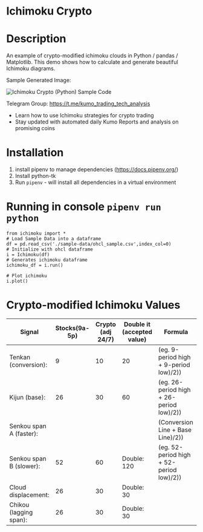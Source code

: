 # Ichimoku Crypto 

# Description
An example of crypto-modified ichimoku clouds in Python / pandas / Matplotlib.
This demo shows how to calculate and generate beautiful Ichimoku diagrams.

Sample Generated Image:

![Ichimoku Crypto (Python) Sample Code](https://github.com/kumotrader/ichimoku-crypto/blob/master/sample-data/sample.png "Ichimoku Crypto Python/Matplotlib")


Telegram Group: https://t.me/kumo_trading_tech_analysis
- Learn how to use Ichimoku strategies for crypto trading
- Stay updated with automated daily Kumo Reports and analysis on promising coins


# Installation
1. install pipenv to manage dependencies (https://docs.pipenv.org/)
2. Install python-tk
3. Run `pipenv` - will install all dependencies in a virtual environment


# Running in console `pipenv run python`
```
from ichimoku import *
# Load Sample Data into a dataframe
df = pd.read_csv('./sample-data/ohcl_sample.csv',index_col=0)
# Initialize with ohcl dataframe
i = Ichimoku(df)
# Generates ichimoku dataframe
ichimoku_df = i.run()

# Plot ichimoku
i.plot()
```



# Crypto-modified Ichimoku Values
| Signal                 |  Stocks(9a-5p) | Crypto (adj 24/7) | Double it (accepted value)  | Formula                                 |
|------------------------|----------------|-------------------|-----------------------------|-----------------------------------------|
| Tenkan (conversion):   |   9            | 10                |  20                         | (eg. 9-period high + 9-period low)/2))  |
| Kijun (base):          |  26            | 30                |  60                         | (eg. 26-period high + 26-period low)/2))|
| Senkou span A (faster):|                |                   |                             | (Conversion Line + Base Line)/2))       |
| Senkou span B (slower):|  52            | 60                | Double: 120                 | (eg. 52-period high + 52-period low)/2))|
| Cloud displacement:    |  26            | 30                | Double: 30                  |                                         |
| Chikou (lagging span): |  26            | 30                | Double: 30                  |                                         |
